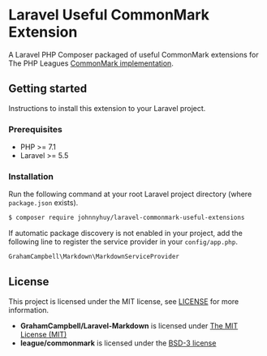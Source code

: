 # Laravel Useful CommonMark Extension

A Laravel PHP Composer packaged of useful CommonMark extensions for The PHP Leagues [CommonMark implementation](https://github.com/thephpleague/commonmark).

## Getting started

Instructions to install this extension to your Laravel project.

### Prerequisites

- PHP >= 7.1
- Laravel >= 5.5

### Installation

Run the following command at your root Laravel project directory (where `package.json` exists).

```bash
$ composer require johnnyhuy/laravel-commonmark-useful-extensions
```

If automatic package discovery is not enabled in your project, add the following line to register the service provider in your `config/app.php`.

```bash
GrahamCampbell\Markdown\MarkdownServiceProvider
```

## License

This project is licensed under the MIT license, see [LICENSE](https://github.com/johnnyhuy/laravel-commonmark-useful-extensions/blob/master/LICENSE) for more information.

- **GrahamCampbell/Laravel-Markdown** is licensed under [The MIT License (MIT)](https://github.com/GrahamCampbell/Laravel-Markdown/blob/master/LICENSE)
- **league/commonmark** is licensed under the [BSD-3 license](https://github.com/thephpleague/commonmark/blob/master/LICENSE)
